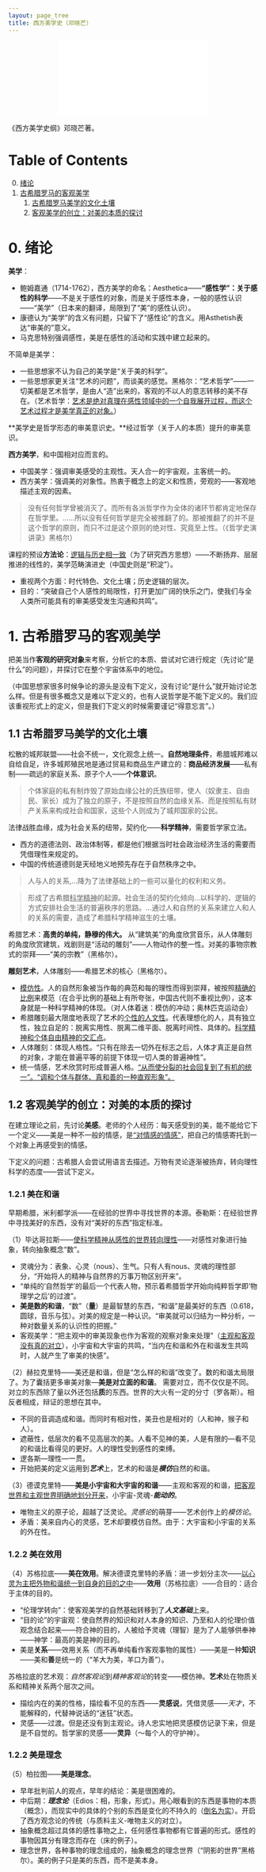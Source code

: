 ```yaml
---
layout: page_tree
title: 西方美学史（邓晓芒）
---
```


<div align="center">  
<iframe src="//player.bilibili.com/player.html?aid=13143010&bvid=BV1sx411n7NT&cid=21567577&page=1" scrolling="no" border="0" frameborder="no" framespacing="0" allowfullscreen="true"> </iframe>
</div>

《西方美学史纲》邓晓芒著。

# Table of Contents
0. [绪论](#l0)
1. [古希腊罗马的客观美学](#l1)
    1. [古希腊罗马美学的文化土壤](#l1.1)
    2. [客观美学的创立：对美的本质的探讨](#l1.2)

<a name="l0"></a>
# 0. 绪论

**美学**：
* 鲍姆嘉通（1714-1762），西方美学的命名：Aesthetica——**“感性学”：关于感性的科学**——不是关于感性的对象，而是关于感性本身，一般的感性认识——“美学”（日本来的翻译，局限到了“美”的感性认识）。
* 康德认为“美学”的含义有问题，只留下了“感性论”的含义。用Asthetish表达“审美的”意义。
* 马克思特别强调感性，美是在感性的活动和实践中建立起来的。

不简单是美学：
* 一些思想家不认为自己的美学是“关于美的科学”。
* 一些思想家更关注“艺术的问题”，而谈美的感觉。黑格尔：“艺术哲学”——一切美都是艺术哲学，是由人“造”出来的，客观的不以人的意志转移的美不存在。（艺术哲学：<u>艺术是绝对真理在感性领域中的一个自我展开过程，而这个艺术过程才是美学真正的对象。</u>）

**美学史是哲学形态的审美意识史。**经过哲学（关于人的本质）提升的审美意识。

**西方美学**，和中国相对应而言的。
* 中国美学：强调审美感受的主观性。天人合一的宇宙观，主客统一的。
* 西方美学：强调美的对象性。热衷于概念上的定义和性质，旁观的——客观地描述主观的因素。

> 没有任何哲学曾被消灭了。而所有各派哲学作为全体的诸环节都肯定地保存在哲学里。......所以没有任何哲学是完全被推翻了的。那被推翻了的并不是这个哲学的原则，而只不过是这个原则的绝对性、究竟至上性。（《哲学史演讲录》黑格尔）

课程的预设**方法论**：<u>逻辑与历史相一致</u>（为了研究西方思想）——不断扬弃、层层推进的线性的，美学范畴演进史（中国史则是“积淀”）。
* 重视两个方面：时代特色、文化土壤；历史逻辑的层次。
* 目的：“突破自己个人感性的局限性，打开更加广阔的快乐之门，使我们与全人类所可能具有的审美感受发生沟通和共鸣”。

<a name="l1"></a>
# 1. 古希腊罗马的客观美学

把美当作**客观的研究对象**来考察，分析它的本质、尝试对它进行规定（先讨论“是什么”的问题），并探讨它在整个宇宙体系中的地位。

（中国思想家很多时候争论的源头是没有下定义，没有讨论“是什么”就开始讨论怎么样。但是有很多概念又是难以下定义的，也有人说哲学是不能下定义的。我们应该重视形式上的定义，但是我们下定义的时候需要谨记“得意忘言”。）

<a name="l1.1"></a>
## 1.1 古希腊罗马美学的文化土壤

松散的城邦联盟——社会不统一，文化观念上统一。**自然地理条件**，希腊城邦难以自给自足，许多城邦殖民地是通过贸易和商品生产建立的：**商品经济发展**——私有制——疏远的家庭关系、原子个人——**个体意识**。

> 个体家庭的私有制炸毁了原始血缘公社的氏族纽带，使人（奴隶主、自由民、家长）成为了独立的原子，不是按照自然的血缘关系、而是按照私有财产关系来构成社会和国家，这些个人则成为了城邦国家的公民。

法律战胜血缘，成为社会关系的纽带，契约化——**科学精神**，需要哲学家立法。
* 西方的道德法则、政治体制等，都是他们根据当时社会政治经济生活的需要而凭借理性来规定的。
* 中国的传统道德则是天经地义地预先存在于自然秩序之中。

> 人与人的关系,...降为了法律基础上的一些可以量化的权利和义务。

> 形成了古希腊<u>科学精神</u>的起源。社会生活的契约化倾向...以科学的、逻辑的方式安排社会生活的普遍秩序的思路。...通过人和自然的关系来建立人和人的关系的需要，造成了希腊科学精神滋生的土壤。

希腊艺术：**高贵的单纯，静穆的伟大。**
从“建筑美”的角度欣赏音乐，从人体雕刻的角度欣赏建筑，戏剧则是“活动的雕刻”——人物动作的整一性。对美的事物宗教式的崇拜——“美的宗教”（黑格尔）。

**雕刻艺术**，人体雕刻——希腊艺术的核心（黑格尔）。
* <u>模仿性</u>。人的自然形象被当作每的典范和每的理性而得到崇拜，被按照<u>精确的比例</u>来模范（在合乎比例的基础上有所夸张，中国古代则不重视比例），这本身就是一种科学精神的体现。（对人体着迷：模仿的冲动；奥林匹克运动会）
* 希腊雕刻最大限度地表现了艺术的<u>个性的人文性</u>。代表理想化的人，具有独立性，独立自足的：脱离实用性、脱离二维平面、脱离时间性、具体的。<u>科学精神和个体自由精神的交汇点</u>。
* 人体雕刻：体现人格性。“只有在除去一切外在标志之后，人体才真正是自然的对象，才能在普遍平等的前提下体现一切人类的普遍神性”。
* 统一情感，艺术欣赏时形成普遍人格。<u>“从而使分裂的社会回复到了有机的统一”。“调和个体与群体、真和善的一种直观形象”。</u>

<a name="l1.2"></a>
## 1.2 客观美学的创立：对美的本质的探讨

在建立理论之前，先讨论**美感**。老师的个人经历：每天感受到的美，能不能给它下一个定义——美是一种不一般的情感，是<u>“对情感的情感”</u>，把自己的情感寄托到一个对象上再感受到的情感。

下定义的问题：古希腊人会尝试用语言去描述。万物有灵论逐渐被扬弃，转向理性科学的态度——尝试下定义。

### 1.2.1 美在和谐

早期希腊，米利都学派——在经验的世界中寻找世界的本源。泰勒斯：在经验世界中寻找美好的东西，没有对“美好的东西”指定标准。

（1）毕达哥拉斯——<u>使科学精神从感性的世界转向理性</u>——对感性对象进行抽象，转向抽象概念“数”。
* 灵魂分为：表象、心灵（nous）、生气。只有人有nous、灵魂的理性部分，“开始将人的精神与自然界的万事万物区别开来”。
* “单纯的‘自然哲学’的最后一个代表人物，预示着希腊哲学开始向纯粹哲学即‘物理学之后’的过渡”。
* **美是数的和谐**，“数”（**量**）是最智慧的东西，“和谐”是最美好的东西（0.618，圆球，音乐与弦）。对美的规定是一种认识。“审美就可以归结为一种分析，一种对数量关系的认识性的把握。”
* 客观美学：“把主观中的审美现象也作为客观的观察对象来处理”（<u>主观和客观没有真的对立</u>），小宇宙和大宇宙的共鸣，“当内在和谐和外在和谐发生共鸣时，人就产生了审美的快感”。

（2）赫拉克里特——美还是和谐，但是“怎么样的和谐”改变了。数的和谐太局限了。为了囊括更多审美对象—**美是对立面的和谐**。
需要对立，而不仅仅是不同。对立的东西除了量以外还包括**质**的东西。世界的大火有一定的分寸（罗各斯）。相反者相成，辩证的思想在其中。
* 不同的音调造成和谐。而同时有相对性，美丑也是相对的（人和神，猴子和人）。
* 遮蔽性，低层次的看不见高层次的美。人看不见神的美，人是有限的—看不见的和谐比看得见的更好。人的理性受到感性的束缚。
* 逻各斯—理性—一贯。
* 开始把美的定义运用到***艺术***上，艺术的和谐是***模仿***自然的和谐。

（3）德谟克里特——**美是小宇宙和大宇宙的和谐**——主观和客观的和谐，<u>把客观世界和主观世界明确地划分开来</u>，小宇宙-灵魂-***能动的***。
* 唯物主义的原子论，超越了泛灵论。*灵感论*的萌芽——艺术创作上的*模仿论*。
* 矛盾：美来自内心的灵感，艺术却要模仿自然。由于：大宇宙和小宇宙的关系的外在性。

### 1.2.2 美在效用

（4）苏格拉底——**美在效用**。解决德谟克里特的矛盾：进一步划分主次——<u>以心灵为主把外物和谐统一到自身的目的之中</u>——**效用**（苏格拉底）——合目的：适合于主体的目的。
* “伦理学转向”：使客观美学的自然基础转移到了***人文基础***上来。
* “目的论”的宇宙观：使自然界的知识和对人本身的知识、乃至和人的伦理价值观念结合起来——符合神的目的，人被给予灵魂（理智）是为了人能够供奉神——神学：最高的美是神的目的。
* 美是**关系**——效用关系（而不再单纯看作客观事物的属性）——美是一种**知识**——美和**善**是统一的（“羊大为美，羊口为善”）。

苏格拉底的艺术观：*自然客观论*到*精神客观论*的转变——模仿神。**艺术**处在物质关系和精神关系两个层次之间。
* 描绘内在的美的性格，描绘看不见的东西——**灵感说**，凭借灵感——*天才*，不能解释的，代替神说话的“迷狂”状态。
* 灵感——过渡。但是还没有到主观论。诗人忠实地把灵感模仿记录下来，但是是不自觉的。哲学家的灵感——**灵异**（～每个人的守护神）。

### 1.2.2 美是理念

（5）柏拉图——**美是理念**。
* 早年批判前人的观点，早年的结论：美是很困难的。
* 中后期：***理念论***（Edios：相，形象，形式）。用心眼看到的东西是事物的本质（概念），而现实中的具体的个别的东西是变化的不持久的（<u>倒名为实</u>）。开启了西方观念论的传统（与质料主义-唯物主义的对立）。
* 抽象概念超过具体的感性事物之上，任何感性事物都有它普遍的形式。感性的事物因其分有理念而存在（床的例子）。
* 理念世界，各种事物的理念组成的，抽象概念的理念世界（“阴影的世界”黑格尔）。美的例子只是美的东西，而不是美本身。
